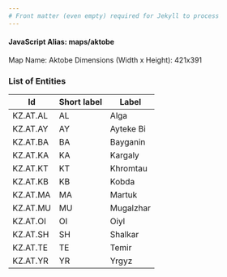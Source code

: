 ```yaml
---
# Front matter (even empty) required for Jekyll to process
---
```


#### JavaScript Alias: maps/aktobe

Map Name: Aktobe
Dimensions (Width x Height): 421x391

### List of Entities

 | Id       | Short label | Label     |
 | -------- | ----------- | --------- |
 | KZ.AT.AL | AL          | Alga      |
 | KZ.AT.AY | AY          | Ayteke Bi |
 | KZ.AT.BA | BA          | Bayganin  |
 | KZ.AT.KA | KA          | Kargaly   |
 | KZ.AT.KT | KT          | Khromtau  |
 | KZ.AT.KB | KB          | Kobda     |
 | KZ.AT.MA | MA          | Martuk    |
 | KZ.AT.MU | MU          | Mugalzhar |
 | KZ.AT.OI | OI          | Oiyl      |
 | KZ.AT.SH | SH          | Shalkar   |
 | KZ.AT.TE | TE          | Temir     |
 | KZ.AT.YR | YR          | Yrgyz     |
